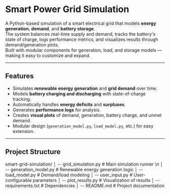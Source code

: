 # Smart Power Grid Simulation

A Python-based simulation of a smart electrical grid that models **energy generation**, **demand**, and **battery storage**.  
The system balances real-time supply and demand, tracks the battery's state of charge, logs performance metrics, and visualizes results through demand/generation plots.  
Built with modular components for generation, load, and storage models — making it easy to customize and expand.

---

## Features
- Simulates **renewable energy generation** and **grid demand** over time.
- Models **battery charging and discharging** with state-of-charge tracking.
- Automatically handles **energy deficits** and **surpluses**.
- Generates **performance logs** for analysis.
- Creates **visual plots** of demand, generation, battery charge, and unmet demand.
- Modular design (`generation_model.py`, `load_model.py`, etc.) for easy extension.

---

## Project Structure 
smart-grid-simulation/
│ -- grid_simulation.py # Main simulation runner \n
│ -- generation_model.py # Renewable energy generation logic
│ -- load_model.py # Demand/load modeling
│ -- user_input.py # User-configurable parameters
│ -- plot_results.py # Visualization of results
│ -- requirements.txt # Dependencies
│ -- README.md # Project documentation
